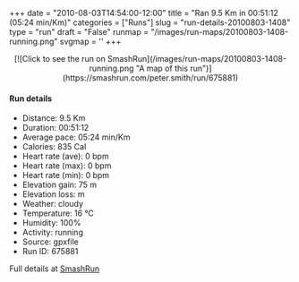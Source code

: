 +++
date = "2010-08-03T14:54:00-12:00"
title = "Ran 9.5 Km in 00:51:12 (05:24 min/Km)"
categories = ["Runs"]
slug = "run-details-20100803-1408"
type = "run"
draft = "False"
runmap = "/images/run-maps/20100803-1408-running.png"
svgmap = '<polyline points="0 54, 0 54, 1 57, 2 58, 4 56, 9 50, 11 48, 19 46, 24 47, 29 42, 31 43, 34 43, 42 43, 46 44, 56 52, 61 54, 65 54, 70 54, 79 52, 84 49, 85 49, 94 52, 100 49, 93 51, 90 50, 83 49, 79 51, 71 54, 63 54, 57 53, 44 44, 32 42, 28 43, 23 48, 22 48, 18 45, 15 46, 10 49, 6 48, 2 52">'
+++



<!--more-->

<center>
[![Click to see the run on SmashRun](/images/run-maps/20100803-1408-running.png "A map of this run")](https://smashrun.com/peter.smith/run/675881)
</center>

#### Run details

* Distance: 9.5 Km
* Duration: 00:51:12
* Average pace: 05:24 min/Km
* Calories: 835 Cal
* Heart rate (ave): 0 bpm
* Heart rate (max): 0 bpm
* Heart rate (min): 0 bpm
* Elevation gain: 75 m
* Elevation loss:  m
* Weather: cloudy
* Temperature: 16 &deg;C
* Humidity: 100%
* Activity: running
* Source: gpxfile
* Run ID: 675881

Full details at [SmashRun](https://smashrun.com/peter.smith/run/675881)